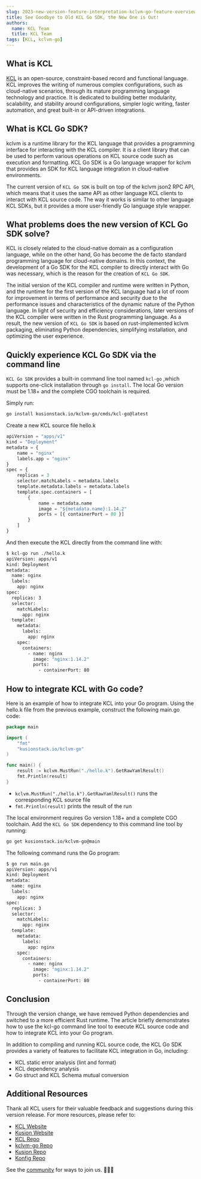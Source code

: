 ```yaml
---
slug: 2023-new-version-feature-interpretation-kclvm-go-feature-overview
title: See Goodbye to Old KCL Go SDK, the New One is Out!
authors:
  name: KCL Team
  title: KCL Team
tags: [KCL, kclvm-go]
---
```


## What is KCL

[KCL](https://github.com/KusionStack/kcl) is an open-source, constraint-based record and functional language. KCL improves the writing of numerous complex configurations, such as cloud-native scenarios, through its mature programming language technology and practice. It is dedicated to building better modularity, scalability, and stability around configurations, simpler logic writing, faster automation, and great built-in or API-driven integrations.

## What is KCL Go SDK?

kclvm is a runtime library for the KCL language that provides a programming interface for interacting with the KCL compiler. It is a client library that can be used to perform various operations on KCL source code such as execution and formatting. KCL Go SDK is a Go language wrapper for kclvm that provides an SDK for KCL language integration in cloud-native environments.

The current version of `KCL Go SDK` is built on top of the kclvm json2 RPC API, which means that it uses the same API as other language KCL clients to interact with KCL source code. The way it works is similar to other language KCL SDKs, but it provides a more user-friendly Go language style wrapper.

## What problems does the new version of KCL Go SDK solve?

KCL is closely related to the cloud-native domain as a configuration language, while on the other hand, Go has become the de facto standard programming language for cloud-native domains. In this context, the development of a Go SDK for the KCL compiler to directly interact with Go was necessary, which is the reason for the creation of `KCL Go SDK`.

The initial version of the KCL compiler and runtime were written in Python, and the runtime for the first version of the KCL language had a lot of room for improvement in terms of performance and security due to the performance issues and characteristics of the dynamic nature of the Python language. In light of security and efficiency considerations, later versions of the KCL compiler were written in the Rust programming language. As a result, the new version of `KCL Go SDK` is based on rust-implemented kclvm packaging, eliminating Python dependencies, simplifying installation, and optimizing the user experience.

## Quickly experience KCL Go SDK via the command line

`KCL Go SDK` provides a built-in command line tool named `kcl-go` ,which supports one-click installation through `go install`. The local Go version must be 1.18+ and the complete CGO toolchain is required.

Simply run:

```bash
go install kusionstack.io/kclvm-go/cmds/kcl-go@latest
```

Create a new KCL source file hello.k

```python
apiVersion = "apps/v1"
kind = "Deployment"
metadata = {
    name = "nginx"
    labels.app = "nginx"
}
spec = {
    replicas = 3
    selector.matchLabels = metadata.labels
    template.metadata.labels = metadata.labels
    template.spec.containers = [
        {
            name = metadata.name
            image = "${metadata.name}:1.14.2"
            ports = [{ containerPort = 80 }]
        }
    ]
}
```

And then execute the KCL directly from the command line with:

```bash
$ kcl-go run ./hello.k
apiVersion: apps/v1
kind: Deployment
metadata:
  name: nginx
  labels:
    app: nginx
spec:
  replicas: 3
  selector:
    matchLabels:
      app: nginx
  template:
    metadata:
      labels:
        app: nginx
    spec:
      containers:
        - name: nginx
          image: "nginx:1.14.2"
          ports:
            - containerPort: 80
```

## How to integrate KCL with Go code?

Here is an example of how to integrate KCL into your Go program. Using the hello.k file from the previous example, construct the following main.go code:

```go
package main

import (
	"fmt"
	"kusionstack.io/kclvm-go"
)

func main() {
	result := kclvm.MustRun("./hello.k").GetRawYamlResult()
	fmt.Println(result)
}
```

- `kclvm.MustRun("./hello.k").GetRawYamlResult()` runs the corresponding KCL source file
- `fmt.Println(result)` prints the result of the run

The local environment requires Go version 1.18+ and a complete CGO toolchain. Add the `KCL Go SDK` dependency to this command line tool by running:

```bash
go get kusionstack.io/kclvm-go@main
```

The following command runs the Go program:

```bash
$ go run main.go      
apiVersion: apps/v1
kind: Deployment
metadata:
  name: nginx
  labels:
    app: nginx
spec:
  replicas: 3
  selector:
    matchLabels:
      app: nginx
  template:
    metadata:
      labels:
        app: nginx
    spec:
      containers:
        - name: nginx
          image: "nginx:1.14.2"
          ports:
            - containerPort: 80
```

## Conclusion

Through the version change, we have removed Python dependencies and switched to a more efficient Rust runtime. The article briefly demonstrates how to use the kcl-go command line tool to execute KCL source code and how to integrate KCL into your Go program.

In addition to compiling and running KCL source code, the KCL Go SDK provides a variety of features to facilitate KCL integration in Go, including:

- KCL static error analysis (lint and format)
- KCL dependency analysis
- Go struct and KCL Schema mutual conversion

## Additional Resources

Thank all KCL users for their valuable feedback and suggestions during this version release. For more resources, please refer to:

- [KCL Website](https://kcl-lang.io/)
- [Kusion Website](https://kusionstack.io/)
- [KCL Repo](https://github.com/KusionStack/kcl)
- [kclvm-go Repo](https://github.com/KusionStack/kclvm-go)
- [Kusion Repo](https://github.com/KusionStack/kusion)
- [Konfig Repo](https://github.com/KusionStack/konfig)

See the [community](https://github.com/kcl-lang/community) for ways to join us. 👏👏👏
